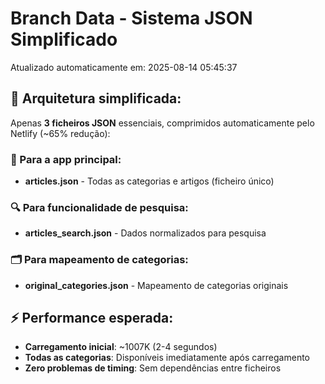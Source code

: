 # Branch Data - Sistema JSON Simplificado
Atualizado automaticamente em: 2025-08-14 05:45:37

## 🎯 Arquitetura simplificada:
Apenas **3 ficheiros JSON** essenciais, comprimidos automaticamente pelo Netlify (~65% redução):

### 📱 Para a app principal:
- **articles.json** - Todas as categorias e artigos (ficheiro único)

### 🔍 Para funcionalidade de pesquisa:
- **articles_search.json** - Dados normalizados para pesquisa

### 🗂️ Para mapeamento de categorias:
- **original_categories.json** - Mapeamento de categorias originais

## ⚡ Performance esperada:
- **Carregamento inicial**: ~1007K (2-4 segundos)
- **Todas as categorias**: Disponíveis imediatamente após carregamento
- **Zero problemas de timing**: Sem dependências entre ficheiros
